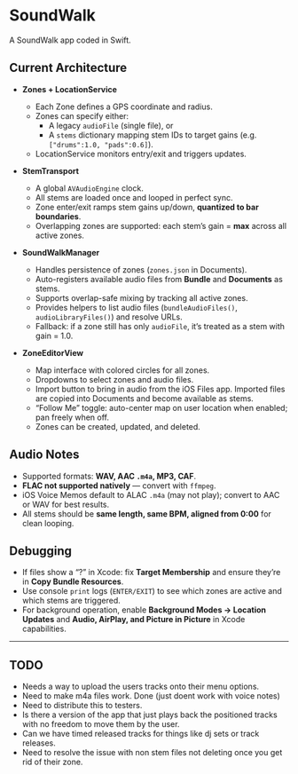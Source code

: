 # SoundWalk

A SoundWalk app coded in Swift.  

## Current Architecture

- **Zones + LocationService**  
  - Each Zone defines a GPS coordinate and radius.  
  - Zones can specify either:
    - A legacy `audioFile` (single file), or  
    - A `stems` dictionary mapping stem IDs to target gains (e.g. `["drums":1.0, "pads":0.6]`).  
  - LocationService monitors entry/exit and triggers updates.

- **StemTransport**  
  - A global `AVAudioEngine` clock.  
  - All stems are loaded once and looped in perfect sync.  
  - Zone enter/exit ramps stem gains up/down, **quantized to bar boundaries**.  
  - Overlapping zones are supported: each stem’s gain = **max** across all active zones.

- **SoundWalkManager**  
  - Handles persistence of zones (`zones.json` in Documents).  
  - Auto-registers available audio files from **Bundle** and **Documents** as stems.  
  - Supports overlap-safe mixing by tracking all active zones.  
  - Provides helpers to list audio files (`bundleAudioFiles()`, `audioLibraryFiles()`) and resolve URLs.  
  - Fallback: if a zone still has only `audioFile`, it’s treated as a stem with gain = 1.0.

- **ZoneEditorView**  
  - Map interface with colored circles for all zones.  
  - Dropdowns to select zones and audio files.  
  - Import button to bring in audio from the iOS Files app. Imported files are copied into Documents and become available as stems.  
  - “Follow Me” toggle: auto-center map on user location when enabled; pan freely when off.  
  - Zones can be created, updated, and deleted.  

## Audio Notes

- Supported formats: **WAV, AAC `.m4a`, MP3, CAF**.  
- **FLAC not supported natively** — convert with `ffmpeg`.  
- iOS Voice Memos default to ALAC `.m4a` (may not play); convert to AAC or WAV for best results.  
- All stems should be **same length, same BPM, aligned from 0:00** for clean looping.  

## Debugging

- If files show a “?” in Xcode: fix **Target Membership** and ensure they’re in **Copy Bundle Resources**.  
- Use console `print` logs (`ENTER/EXIT`) to see which zones are active and which stems are triggered.  
- For background operation, enable **Background Modes → Location Updates** and **Audio, AirPlay, and Picture in Picture** in Xcode capabilities.  

---

## TODO

- Needs a way to upload the users tracks onto their menu options.  
- Need to make m4a files work. Done (just doent work with voice notes) 
- Need to distribute this to testers.  
- Is there a version of the app that just plays back the positioned tracks with no freedom to move them by the user.  
- Can we have timed released tracks for things like dj sets or track releases.  
- Need to resolve the issue with non stem files not deleting once you get rid of their zone.

